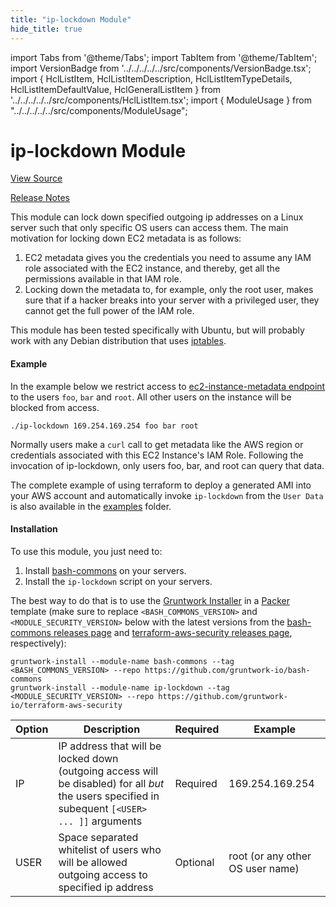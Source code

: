 ```yaml
---
title: "ip-lockdown Module"
hide_title: true
---
```


import Tabs from '@theme/Tabs';
import TabItem from '@theme/TabItem';
import VersionBadge from '../../../../../src/components/VersionBadge.tsx';
import { HclListItem, HclListItemDescription, HclListItemTypeDetails, HclListItemDefaultValue, HclGeneralListItem } from '../../../../../src/components/HclListItem.tsx';
import { ModuleUsage } from "../../../../../src/components/ModuleUsage";

<VersionBadge repoTitle="Security Modules" version="0.68.4" lastModifiedVersion="0.44.10"/>

# ip-lockdown Module

<a href="https://github.com/gruntwork-io/terraform-aws-security/tree/v0.68.4/modules/ip-lockdown" className="link-button" title="View the source code for this module in GitHub.">View Source</a>

<a href="https://github.com/gruntwork-io/terraform-aws-security/releases/tag/v0.44.10" className="link-button" title="Release notes for only versions which impacted this module.">Release Notes</a>

This module can lock down specified outgoing ip addresses on a Linux server such that only specific OS users can access them.
The main motivation for locking down EC2 metadata is as follows:

1.  EC2 metadata gives you the credentials you need to assume any IAM role associated with the EC2 instance, and thereby, get all the permissions available in that IAM role.
2.  Locking down the metadata to, for example, only the root user, makes sure that if a hacker breaks into your server with a privileged user, they cannot get the full power of the IAM role.

This module has been tested specifically with Ubuntu, but will probably work with any Debian distribution that uses [iptables](http://ipset.netfilter.org/iptables.man.html).

#### Example

In the example below we restrict access to [ec2-instance-metadata endpoint](https://docs.aws.amazon.com/AWSEC2/latest/UserGuide/ec2-instance-metadata.html) to the users `foo`, `bar` and `root`. All other users on the instance will be blocked from access.

`./ip-lockdown 169.254.169.254 foo bar root`

Normally users make a `curl` call to get metadata like the AWS region or credentials associated with this EC2 Instance's IAM Role. Following the invocation of ip-lockdown, only users foo, bar, and root can query that data.

The complete example of using terraform to deploy a generated AMI into your AWS account and automatically invoke `ip-lockdown` from the `User Data` is also available in the [examples](https://github.com/gruntwork-io/terraform-aws-security/tree/v0.68.4/examples/ip-lockdown/aws-example) folder.

#### Installation

To use this module, you just need to:

1.  Install [bash-commons](https://github.com/gruntwork-io/bash-commons) on your servers.
2.  Install the `ip-lockdown` script on your servers.

The best way to do that is to use the [Gruntwork Installer](https://github.com/gruntwork-io/gruntwork-installer) in a
[Packer](https://www.packer.io/) template (make sure to replace `<BASH_COMMONS_VERSION>` and
`<MODULE_SECURITY_VERSION>` below with the latest versions from the [bash-commons releases
page](https://github.com/gruntwork-io/bash-commons/releases) and [terraform-aws-security releases
page](https://github.com/gruntwork-io/terraform-aws-security/releases), respectively):

```
gruntwork-install --module-name bash-commons --tag <BASH_COMMONS_VERSION> --repo https://github.com/gruntwork-io/bash-commons
gruntwork-install --module-name ip-lockdown --tag <MODULE_SECURITY_VERSION> --repo https://github.com/gruntwork-io/terraform-aws-security
```

|Option|Description|Required|Example|
|---|---|---|---|
|IP|IP address that will be locked down (outgoing access will be disabled) for all *but* the users specified in subequent `[<USER> ... ]]` arguments|Required|169.254.169.254|
|USER|Space separated whitelist of users who will be allowed outgoing access to specified ip address|Optional|root (or any other OS user name)|


<!-- ##DOCS-SOURCER-START
{
  "originalSources": [
    "https://github.com/gruntwork-io/terraform-aws-security/tree/v0.68.4/modules/ip-lockdown/readme.md",
    "https://github.com/gruntwork-io/terraform-aws-security/tree/v0.68.4/modules/ip-lockdown/variables.tf",
    "https://github.com/gruntwork-io/terraform-aws-security/tree/v0.68.4/modules/ip-lockdown/outputs.tf"
  ],
  "sourcePlugin": "module-catalog-api",
  "hash": "88c72884ac7527122c8249876f143c5e"
}
##DOCS-SOURCER-END -->

